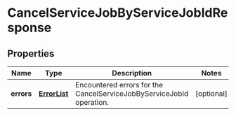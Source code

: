 
# CancelServiceJobByServiceJobIdResponse

## Properties
Name | Type | Description | Notes
------------ | ------------- | ------------- | -------------
**errors** | [**ErrorList**](ErrorList.md) | Encountered errors for the CancelServiceJobByServiceJobId operation. |  [optional]



